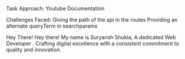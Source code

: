 Task Approach:
Youtube
Documentation

Challenges Faced:
Giving the path of the api in the routes
Providing an alternate queryTerm in searchparams

Hey There!
Hey there!
My name is Suryansh Shukla, A dedicated Web Developer .
Crafting digital excellence with a consistent commitment to quality and innovation.
